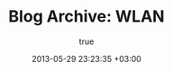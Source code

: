 ---
layout: archive
title: "Blog Archive: WLAN"
status: publish
includeheader: false
published: true
author:
  display_name: Oiva Eskola
  login: oiva
  email: oiva.eskola@gmail.com
  url: ''
author_login: oiva
author_email: oiva.eskola@gmail.com
date: 2013-05-29 23:23:35 +03:00
date_gmt: 2013-05-29 21:23:35 +03:00
tags: []
category: wlan
old_tags: []
comments: []
---